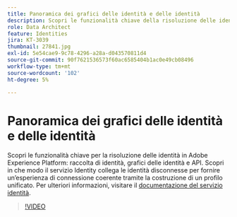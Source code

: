 ```yaml
---
title: Panoramica dei grafici delle identità e delle identità
description: Scopri le funzionalità chiave della risoluzione delle identità in Adobe Experience Platform&mdash;raccolta di identità, grafici delle identità e API. Scopri in che modo il servizio Identity collega le identità disconnesse per fornire un’esperienza di connessione coerente tramite la costruzione di un profilo unificato.
role: Data Architect
feature: Identities
jira: KT-3039
thumbnail: 27841.jpg
exl-id: 5e54cae9-9c78-4296-a28a-d043570811d4
source-git-commit: 90f7621536573f60ac6585404b1ac0e49cb08496
workflow-type: tm+mt
source-wordcount: '102'
ht-degree: 5%

---
```


# Panoramica dei grafici delle identità e delle identità

Scopri le funzionalità chiave per la risoluzione delle identità in Adobe Experience Platform: raccolta di identità, grafici delle identità e API. Scopri in che modo il servizio Identity collega le identità disconnesse per fornire un’esperienza di connessione coerente tramite la costruzione di un profilo unificato. Per ulteriori informazioni, visitare il [documentazione del servizio identità](https://experienceleague.adobe.com/docs/experience-platform/identity/home.html?lang=it).

>[!VIDEO](https://video.tv.adobe.com/v/27841?quality=12&learn=on)

